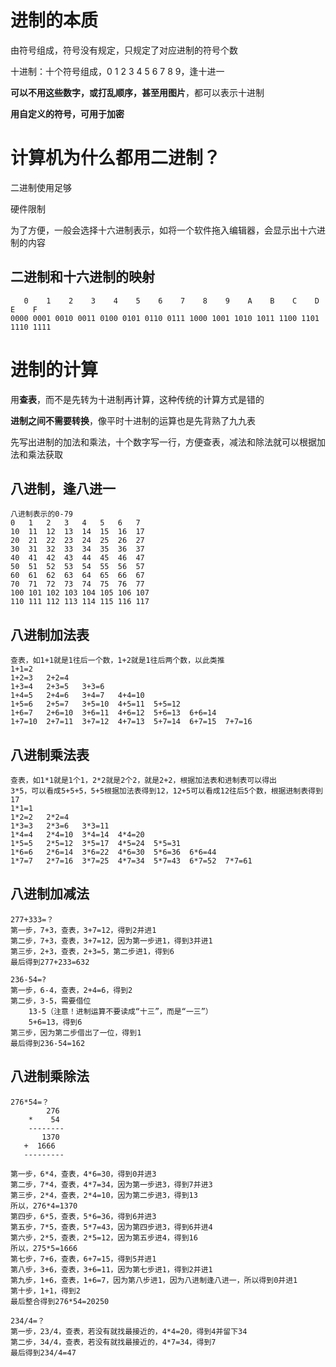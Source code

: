 # 进制的本质
由符号组成，符号没有规定，只规定了对应进制的符号个数

十进制：十个符号组成，0 1 2 3 4 5 6 7 8 9，逢十进一

**可以不用这些数字，或打乱顺序，甚至用图片**，都可以表示十进制

**用自定义的符号，可用于加密**

# 计算机为什么都用二进制？
二进制使用足够

硬件限制

为了方便，一般会选择十六进制表示，如将一个软件拖入编辑器，会显示出十六进制的内容

## 二进制和十六进制的映射

	   0	1	 2	  3	   4	5	 6	  7	   8	9	 A	  B    C	D	 E	  F
	0000 0001 0010 0011 0100 0101 0110 0111 1000 1001 1010 1011 1100 1101 1110 1111

# 进制的计算
用**查表**，而不是先转为十进制再计算，这种传统的计算方式是错的

**进制之间不需要转换**，像平时十进制的运算也是先背熟了九九表

先写出进制的加法和乘法，十个数字写一行，方便查表，减法和除法就可以根据加法和乘法获取
## 八进制，逢八进一
	八进制表示的0-79
	0	1  	2  	3  	4  	5  	6  	7
	10	11 	12 	13 	14 	15 	16 	17
	20	21 	22 	23 	24 	25 	26 	27
	30 	31 	32 	33 	34 	35 	36 	37
	40 	41 	42 	43 	44 	45 	46 	47
	50 	51 	52 	53 	54 	55 	56 	57
	60 	61 	62 	63 	64 	65 	66 	67
	70 	71	72 	73 	74 	75 	76	77
	100 101 102 103 104 105 106 107
	110 111 112 113 114 115 116 117

## 八进制加法表
	查表，如1+1就是1往后一个数，1+2就是1往后两个数，以此类推
	1+1=2
	1+2=3	2+2=4
	1+3=4	2+3=5	3+3=6
	1+4=5	2+4=6	3+4=7	4+4=10
	1+5=6	2+5=7	3+5=10	4+5=11	5+5=12
	1+6=7	2+6=10	3+6=11	4+6=12	5+6=13	6+6=14
	1+7=10	2+7=11	3+7=12	4+7=13	5+7=14	6+7=15  7+7=16

## 八进制乘法表
	查表，如1*1就是1个1，2*2就是2个2，就是2+2，根据加法表和进制表可以得出
	3*5，可以看成5+5+5，5+5根据加法表得到12，12+5可以看成12往后5个数，根据进制表得到17
	1*1=1
	1*2=2	2*2=4
	1*3=3	2*3=6	3*3=11
	1*4=4	2*4=10	3*4=14	4*4=20
	1*5=5	2*5=12	3*5=17	4*5=24	5*5=31
	1*6=6	2*6=14	3*6=22	4*6=30	5*6=36	6*6=44
	1*7=7	2*7=16	3*7=25	4*7=34	5*7=43	6*7=52  7*7=61
	
## 八进制加减法
	277+333=？
	第一步，7+3，查表，3+7=12，得到2并进1
	第二步，7+3，查表，3+7=12，因为第一步进1，得到3并进1
	第三步，2+3，查表，2+3=5，第二步进1，得到6
	最后得到277+233=632
	
	236-54=?
	第一步，6-4，查表，2+4=6，得到2
	第二步，3-5，需要借位
		13-5（注意！进制运算不要读成“十三”，而是“一三”）
		5+6=13，得到6
	第三步，因为第二步借出了一位，得到1
	最后得到236-54=162
## 八进制乘除法
	276*54=？
			276
		*	 54
		--------
		   1370
   	   +  1666
   	   ---------
   	   
	第一步，6*4，查表，4*6=30，得到0并进3
	第二步，7*4，查表，4*7=34，因为第一步进3，得到7并进3
	第三步，2*4，查表，2*4=10，因为第二步进3，得到13
	所以，276*4=1370
	第四步，6*5，查表，5*6=36，得到6并进3
	第五步，7*5，查表，5*7=43，因为第四步进3，得到6并进4
	第六步，2*5，查表，2*5=12，因为第五步进4，得到16
	所以，275*5=1666
	第七步，7+6，查表，6+7=15，得到5并进1
	第八步，3+6，查表，3+6=11，因为第七步进1，得到2并进1
	第九步，1+6，查表，1+6=7，因为第八步进1，因为八进制逢八进一，所以得到0并进1
	第十步，1+1，得到2
	最后整合得到276*54=20250
	
	234/4=？
	第一步，23/4，查表，若没有就找最接近的，4*4=20，得到4并留下34
	第二步，34/4，查表，若没有就找最接近的，4*7=34，得到7
	最后得到234/4=47
	
   	       
	
	
	

